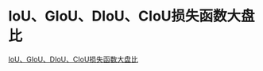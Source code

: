 # IoU、GIoU、DIoU、CIoU损失函数大盘比
[IoU、GIoU、DIoU、CIoU损失函数大盘比](https://aiwithcloud.com/2021/11/28/iou%e3%80%81giou%e3%80%81diou%e3%80%81ciou%e6%8d%9f%e5%a4%b1%e5%87%bd%e6%95%b0%e5%a4%a7%e7%9b%98%e6%af%94/)